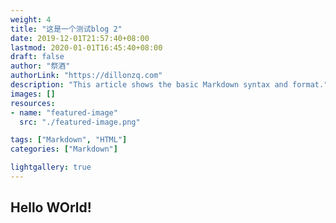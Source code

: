 ```yaml
---
weight: 4
title: "这是一个测试blog 2"
date: 2019-12-01T21:57:40+08:00
lastmod: 2020-01-01T16:45:40+08:00
draft: false
author: "祭酒"
authorLink: "https://dillonzq.com"
description: "This article shows the basic Markdown syntax and format."
images: []
resources:
- name: "featured-image"
  src: "./featured-image.png"

tags: ["Markdown", "HTML"]
categories: ["Markdown"]

lightgallery: true
---
```


## Hello WOrld!